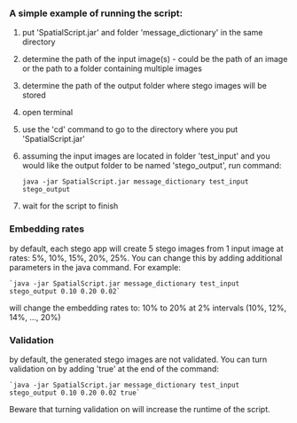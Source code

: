### A simple example of running the script:
1. put 'SpatialScript.jar' and folder 'message_dictionary' in the same directory
2. determine the path of the input image(s) - could be the path of an image or the path to a folder containing multiple images
3. determine the path of the output folder where stego images will be stored
4. open terminal
5. use the 'cd' command to go to the directory where you put 'SpatialScript.jar'
6. assuming the input images are located in folder 'test_input' and you would like the output folder to be named 'stego_output', run command:

	`java -jar SpatialScript.jar message_dictionary test_input stego_output`
	
7. wait for the script to finish


### Embedding rates
by default, each stego app will create 5 stego images from 1 input image at rates: 5%, 10%, 15%, 20%, 25%. You can change this by adding additional parameters in the java command. For example:

	`java -jar SpatialScript.jar message_dictionary test_input stego_output 0.10 0.20 0.02`
	
will change the embedding rates to: 10% to 20% at 2% intervals (10%, 12%, 14%, ..., 20%)


### Validation
by default, the generated stego images are not validated. You can turn validation on by adding 'true' at the end of the command:

	`java -jar SpatialScript.jar message_dictionary test_input stego_output 0.10 0.20 0.02 true`
	
Beware that turning validation on will increase the runtime of the script.
